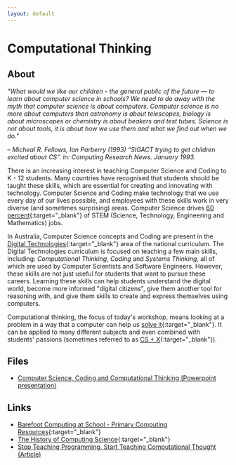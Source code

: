 ```yaml
---
layout: default
---
```


# Computational Thinking

## About

*"What would we like our children - the general public of the future — to learn about computer science in schools? 
We need to do away with the myth that computer science is about computers. 
Computer science is no more about computers than astronomy is about telescopes, biology is about microscopes or chemistry is about beakers and test tubes. 
Science is not about tools, it is about how we use them and what we find out when we do."*

*– Micheal R. Fellows, Ian Parberry (1993) “SIGACT trying to get children excited about CS”. in: Computing Research News. January 1993.*

There is an increasing interest in teaching Computer Science and Coding to K - 12 students.
Many countries have recognised that students should be taught these skills, which are essential for creating and innovating with technology.
Computer Science and Coding make technology that we use every day of our lives possible, and employees with these skills work in very diverse (and sometimes surprising) areas. 
Computer Science drives [60 percent](http://blog.code.org/post/89267280803/stem){:target="_blank"} of STEM (Science, Technology, Engineering and Mathematics) jobs.

In Australia, Computer Science concepts and Coding are present in the [Digital Technologies](http://www.australiancurriculum.edu.au/technologies/digital-technologies/curriculum/f-10?layout=1){:target="_blank"} area of the national curriculum.
The Digital Technologies curriculum is focused on teaching a few main skills, including: *Computational Thinking*, *Coding* and *Systems Thinking*, all of which are used by Computer Scientists and Software Engineers.
However, these skills are not just useful for students that want to pursue these careers. 
Learning these skills can help students understand the digital world, become more informed "digital citizens", give them another tool for reasoning with, and give them skills to create and express themselves using computers.

Computational thinking, the focus of today's workshop, means looking at a problem in a way that a computer can help us [solve it](http://barefootcas.org.uk/barefoot-primary-computing-resources/concepts/computational-thinking/){:target="_blank"}.
It can be applied to many different subjects and even combined with students' passions (sometimes referred to as [CS + X](http://google-au.blogspot.com.au/2014/06/cs-x-whats-your-x.html){:target="_blank"}).

## Files

- [Computer Science, Coding and Computational Thinking (Powerpoint presentation)](workshop_presentation.pptx)

## Links

- [Barefoot Computing at School - Primary Computing Resources](http://barefootcas.org.uk/barefoot-primary-computing-resources/){:target="_blank"}
- [The History of Computing Science](http://www.eingang.org/Lecture/){:target="_blank"}
- [Stop Teaching Programming, Start Teaching Computational Thought (Article)](http://makezine.com/2016/04/05/stop-teaching-programming-start-teaching-computational-thought/)








